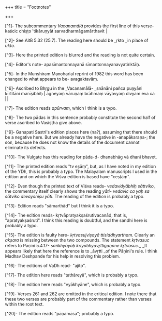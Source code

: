+++
title = "Footnotes"

+++

[^1]-
     The subcommentary _Vacanamālā_ provides the first line of this verse- kaścic chiṣṭo 'tikāruṇyāt sarvadharmāgamārthavit |

[^2]-
     See AitB 5.32 (25.7). The reading here should be _ṛkto _in place of _ukto._

[^3]-
     Here the printed edition is blurred and the reading is not quite certain.

[^4]-
     Editor's note- apasīmantonnayanā sīmantonnayanavyatiriktāḥ.

[^5]-
     In the Munshiram Manoharlal reprint of 1982 this word has been changed to what appears to be- avagaktavāṃ.

[^6]-
     Ascribed to Bhṛgu in the _Vacanamālā- _snānāni pañca puṇyāni kīrtitāni manīṣibhiḥ | āgneyaṃ vāruṇaṃ brāhmaṃ vāyavyaṃ divyam eva ca ||

[^7]-
     The edition reads _apūrvam_, which I think is a typo.

[^8]-
     The two pādas in this sentence probably constitute the second half of verse ascribed to Vasiṣṭha give above.

[^9]-
     Ganapati Sastri's edition places here (na?), assuming that there should be a negative here. But we already have the negative in -anapākaraṇa-; the son, because he does not know the details of the document cannot eliminate its defects.

[^10]-
     The Vulgate has this reading for pāda-d- dhanabhāg vā dhanī bhavet.

[^11]-
     The printed edition reads "tv eṣāṃ", but, as I have noted in my edition of the YDh, this is probably a typo. The Malayalam manuscripts I used in the edition and on which the Viśva edition is based have "ceṣṭāṃ".

[^12]-
     Even though the printed text of Viśva reads- _vedavidyābhiḥ sāttviko_, the commentary itself clearly shows the reading _yāti_- _vedavic ca yaḥ sa sātviko devayoniṣu yāti_. The reading of the edition is probably a typo.

[^13]-
     Edition reads "sāmarthād" but I think it is a typo.

[^14]-
     The edition reads- kṛtvāpratyakṣaśrutivacanād, that is, "apratyakṣaśruti". I think this reading is doubtful, and the sandhi here is probably a typo.

[^15]-
     The edition is faulty here- _kṛtvasujviṣayā ttisiddhyartham_. Clearly an _akṣara_ is missing between the two compounds. The statement _kṛtvasuc_ refers to Pāṇini 5.4.17- _saṅkhyāyāḥ kriyābhyāvr̥ttigaṇane kr̥tvasuc_._ _It appears likely that here the reference is to _āvṛtti _of the Pāṇini's rule. I think Madhav Deshpande for his help in resolving this problem.

[^16]-
     The editions of VaDh read- "ajito".

[^17]-
     The edition here reads "tathāreyā", which is probably a typo.

[^18]-
     The edition here reads "vyākhyāne", which is probably a typo.

[^19]-
     Verses 261 and 262 are omitted in the critical edition. I note there that these two verses are probably part of the commentary rather than verses within the root text.

[^20]-
     The edition reads "pāṇamāsā"; probably a typo.
